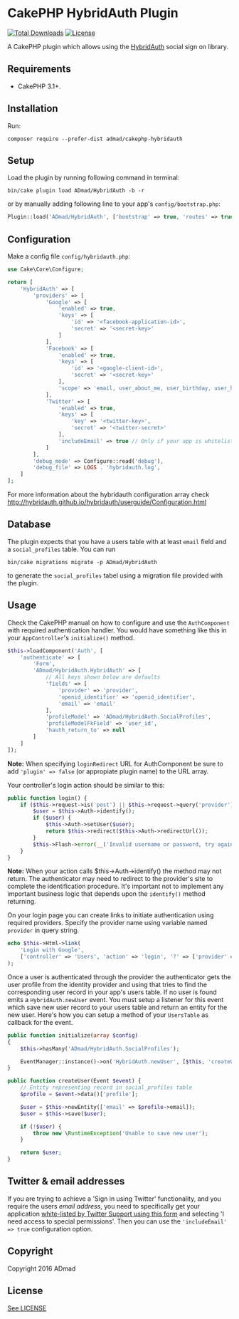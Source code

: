 CakePHP HybridAuth Plugin
=========================

[![Total Downloads](https://img.shields.io/packagist/dt/ADmad/CakePHP-HybridAuth.svg?style=flat-square)](https://packagist.org/packages/admad/cakephp-hybridauth)
[![License](https://img.shields.io/badge/license-MIT-blue.svg?style=flat-square)](LICENSE)

A CakePHP plugin which allows using the [HybridAuth](http://hybridauth.github.io/hybridauth/)
social sign on library.

Requirements
------------

* CakePHP 3.1+.

Installation
------------

Run:

```
composer require --prefer-dist admad/cakephp-hybridauth
```

Setup
-----

Load the plugin by running following command in terminal:

```
bin/cake plugin load ADmad/HybridAuth -b -r
```

or by manually adding following line to your app's `config/bootstrap.php`:

```php
Plugin::load('ADmad/HybridAuth', ['bootstrap' => true, 'routes' => true]);
```

Configuration
-------------

Make a config file `config/hybridauth.php`:

```php
use Cake\Core\Configure;

return [
    'HybridAuth' => [
        'providers' => [
            'Google' => [
                'enabled' => true,
                'keys' => [
                    'id' => '<facebook-application-id>',
                    'secret' => '<secret-key>'
                ]
            ],
            'Facebook' => [
                'enabled' => true,
                'keys' => [
                    'id' => '<google-client-id>',
                    'secret' => '<secret-key>'
                ],
                'scope' => 'email, user_about_me, user_birthday, user_hometown'
            ],
            'Twitter' => [
                'enabled' => true,
                'keys' => [
                    'key' => '<twitter-key>',
                    'secret' => '<twitter-secret>'
                ],
                'includeEmail' => true // Only if your app is whitelisted by Twitter Support
            ]
        ],
        'debug_mode' => Configure::read('debug'),
        'debug_file' => LOGS . 'hybridauth.log',
    ]
];
```

For more information about the hybridauth configuration array check
http://hybridauth.github.io/hybridauth/userguide/Configuration.html

Database
--------

The plugin expects that you have a users table with at least `email` field
and a `social_profiles` table. You can run

```
bin/cake migrations migrate -p ADmad/HybridAuth
```

to generate the `social_profiles` tabel using a migration file provided with
the plugin.

Usage
-----

Check the CakePHP manual on how to configure and use the `AuthComponent` with
required authentication handler. You would have something like this in your
`AppController`'s `initialize()` method.

```php
$this->loadComponent('Auth', [
    'authenticate' => [
        'Form',
        'ADmad/HybridAuth.HybridAuth' => [
            // All keys shown below are defaults
            'fields' => [
                'provider' => 'provider',
                'openid_identifier' => 'openid_identifier',
                'email' => 'email'
            ],
            'profileModel' => 'ADmad/HybridAuth.SocialProfiles',
            'profileModelFkField' => 'user_id',
            'hauth_return_to' => null
        ]
    ]
]);
```

__Note:__ When specifying `loginRedirect` URL for AuthComponent be sure to add
`'plugin' => false` (or appropiate plugin name) to the URL array.

Your controller's login action should be similar to this:

```php
public function login() {
    if ($this->request->is('post') || $this->request->query('provider')) {
        $user = $this->Auth->identify();
        if ($user) {
            $this->Auth->setUser($user);
            return $this->redirect($this->Auth->redirectUrl());
        }
        $this->Flash->error(__('Invalid username or password, try again'));
    }
}
```

__Note:__ When your action calls $this->Auth->identify() the method may not return.
The authenticator may need to redirect to the provider's site to complete the
identification procedure. It's important not to implement any important business
logic that depends upon the `identify()` method returning.

On your login page you can create links to initiate authentication using required
providers. Specify the provider name using variable named `provider` in query string.

```php
echo $this->Html->link(
    'Login with Google',
    ['controller' => 'Users', 'action' => 'login', '?' => ['provider' => 'Google']]
);
```

Once a user is authenticated through the provider the authenticator gets the user
profile from the identity provider and using that tries to find the corresponding
user record in your app's users table. If no user is found emits a `HybridAuth.newUser`
event. You must setup a listener for this event which save new user record to
your users table and return an entity for the new user. Here's how you can setup
a method of your `UsersTable` as callback for the event.

```php
public function initialize(array $config)
{
    $this->hasMany('ADmad/HybridAuth.SocialProfiles');

    EventManager::instance()->on('HybridAuth.newUser', [$this, 'createUser']);
}

public function createUser(Event $event) {
    // Entity representing record in social_profiles table
    $profile = $event->data()['profile'];

    $user = $this->newEntity(['email' => $profile->email]);
    $user = $this->save($user);

    if (!$user) {
        throw new \RuntimeException('Unable to save new user');
    }

    return $user;
}
```

Twitter & email addresses
-------------------------
If you are trying to achieve a 'Sign in using Twitter' functionality, and you require the users *email address*, you need to specifically get your application [white-listed by Twitter Support using this form](https://support.twitter.com/forms/platform) and selecting 'I need access to special permissions'. Then you can use the `'includeEmail' => true` configuration option.

Copyright
---------
Copyright 2016 ADmad

License
-------
[See LICENSE](LICENSE.txt)
